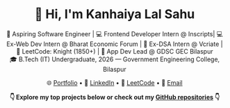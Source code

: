 <h1 align="center">👋 Hi, I'm Kanhaiya Lal Sahu</h1>

<p align="center">
  🚀 Aspiring Software Engineer | 💻 Frontend Developer Intern @ Inscripts| 💻 Ex-Web Dev Intern @ Bharat Economic Forum | 🎯 Ex-DSA Intern @ Vcriate | 🧠 LeetCode: Knight (1850+) | 📱 App Dev Lead @ GDSC GEC Bilaspur<br/>
  🎓 B.Tech (IT) Undergraduate, 2026 — Government Engineering College, Bilaspur
</p>

<p align="center">
  🌐 <a href="https://kanhaiya-portfolio-01.vercel.app/">Portfolio</a> • 
  💼 <a href="https://www.linkedin.com/in/kanhaiyasahu01/">LinkedIn</a> • 
  🧩 <a href="https://leetcode.com/u/kanhaiyasahu01/">LeetCode</a> • 
  📧 <a href="mailto:kanhaiyasahutools@gmail.com">Email</a>
</p>

<p align="center">
  <b>👇 Explore my top projects below or check out my <a href="https://github.com/Kanhaiyasahu01?tab=repositories">GitHub repositories</a> 👇</b>
</p>
